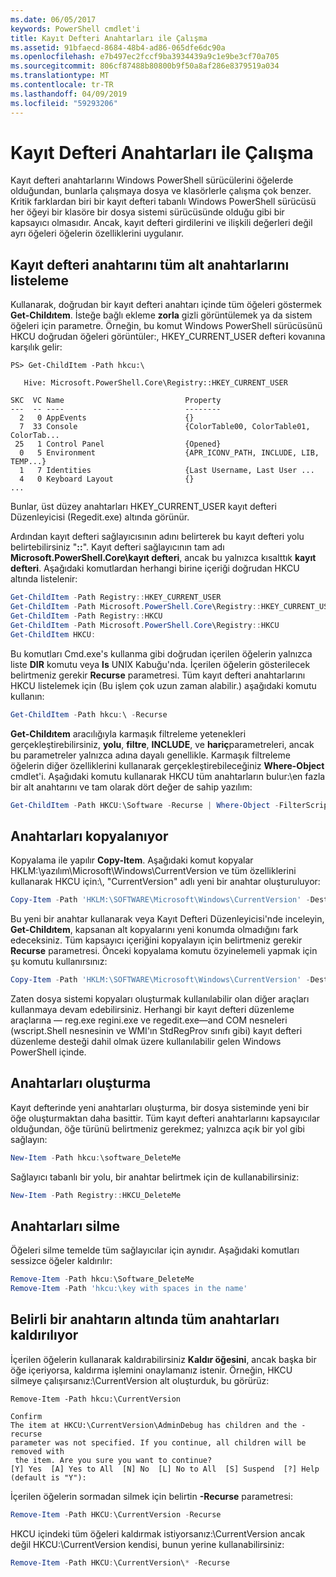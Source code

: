 ```yaml
---
ms.date: 06/05/2017
keywords: PowerShell cmdlet'i
title: Kayıt Defteri Anahtarları ile Çalışma
ms.assetid: 91bfaecd-8684-48b4-ad86-065dfe6dc90a
ms.openlocfilehash: e7b497ec2fccf9ba3934439a9c1e9be3cf70a705
ms.sourcegitcommit: 806cf87488b80800b9f50a8af286e8379519a034
ms.translationtype: MT
ms.contentlocale: tr-TR
ms.lasthandoff: 04/09/2019
ms.locfileid: "59293206"
---
```

# <a name="working-with-registry-keys"></a>Kayıt Defteri Anahtarları ile Çalışma

Kayıt defteri anahtarlarını Windows PowerShell sürücülerini öğelerde olduğundan, bunlarla çalışmaya dosya ve klasörlerle çalışma çok benzer. Kritik farklardan biri bir kayıt defteri tabanlı Windows PowerShell sürücüsü her öğeyi bir klasöre bir dosya sistemi sürücüsünde olduğu gibi bir kapsayıcı olmasıdır. Ancak, kayıt defteri girdilerini ve ilişkili değerleri değil ayrı öğeleri öğelerin özelliklerini uygulanır.

## <a name="listing-all-subkeys-of-a-registry-key"></a>Kayıt defteri anahtarını tüm alt anahtarlarını listeleme

Kullanarak, doğrudan bir kayıt defteri anahtarı içinde tüm öğeleri göstermek **Get-Childıtem**. İsteğe bağlı ekleme **zorla** gizli görüntülemek ya da sistem öğeleri için parametre. Örneğin, bu komut Windows PowerShell sürücüsünü HKCU doğrudan öğeleri görüntüler:, HKEY_CURRENT_USER defteri kovanına karşılık gelir:

```
PS> Get-ChildItem -Path hkcu:\

   Hive: Microsoft.PowerShell.Core\Registry::HKEY_CURRENT_USER

SKC  VC Name                           Property
---  -- ----                           --------
  2   0 AppEvents                      {}
  7  33 Console                        {ColorTable00, ColorTable01, ColorTab...
 25   1 Control Panel                  {Opened}
  0   5 Environment                    {APR_ICONV_PATH, INCLUDE, LIB, TEMP...}
  1   7 Identities                     {Last Username, Last User ...
  4   0 Keyboard Layout                {}
...
```

Bunlar, üst düzey anahtarları HKEY_CURRENT_USER kayıt defteri Düzenleyicisi (Regedit.exe) altında görünür.

Ardından kayıt defteri sağlayıcısının adını belirterek bu kayıt defteri yolu belirtebilirsiniz "**::**". Kayıt defteri sağlayıcının tam adı **Microsoft.PowerShell.Core\\kayıt defteri**, ancak bu yalnızca kısalttık **kayıt defteri**. Aşağıdaki komutlardan herhangi birine içeriği doğrudan HKCU altında listelenir:

```powershell
Get-ChildItem -Path Registry::HKEY_CURRENT_USER
Get-ChildItem -Path Microsoft.PowerShell.Core\Registry::HKEY_CURRENT_USER
Get-ChildItem -Path Registry::HKCU
Get-ChildItem -Path Microsoft.PowerShell.Core\Registry::HKCU
Get-ChildItem HKCU:
```

Bu komutları Cmd.exe's kullanma gibi doğrudan içerilen öğelerin yalnızca liste **DIR** komutu veya **ls** UNIX Kabuğu'nda. İçerilen öğelerin gösterilecek belirtmeniz gerekir **Recurse** parametresi. Tüm kayıt defteri anahtarlarını HKCU listelemek için (Bu işlem çok uzun zaman alabilir.) aşağıdaki komutu kullanın:

```powershell
Get-ChildItem -Path hkcu:\ -Recurse
```

**Get-Childıtem** aracılığıyla karmaşık filtreleme yetenekleri gerçekleştirebilirsiniz, **yolu**, **filtre**, **INCLUDE**, ve **hariç**parametreleri, ancak bu parametreler yalnızca adına dayalı genellikle. Karmaşık filtreleme öğelerin diğer özelliklerini kullanarak gerçekleştirebileceğiniz **Where-Object** cmdlet'i. Aşağıdaki komutu kullanarak HKCU tüm anahtarların bulur:\\en fazla bir alt anahtarını ve tam olarak dört değer de sahip yazılım:

```powershell
Get-ChildItem -Path HKCU:\Software -Recurse | Where-Object -FilterScript {($_.SubKeyCount -le 1) -and ($_.ValueCount -eq 4) }
```

## <a name="copying-keys"></a>Anahtarları kopyalanıyor

Kopyalama ile yapılır **Copy-Item**. Aşağıdaki komut kopyalar HKLM:\\yazılım\\Microsoft\\Windows\\CurrentVersion ve tüm özelliklerini kullanarak HKCU için:\\, "CurrentVersion" adlı yeni bir anahtar oluşturuluyor:

```powershell
Copy-Item -Path 'HKLM:\SOFTWARE\Microsoft\Windows\CurrentVersion' -Destination hkcu:
```

Bu yeni bir anahtar kullanarak veya Kayıt Defteri Düzenleyicisi'nde inceleyin, **Get-Childıtem**, kapsanan alt kopyalarını yeni konumda olmadığını fark edeceksiniz. Tüm kapsayıcı içeriğini kopyalayın için belirtmeniz gerekir **Recurse** parametresi. Önceki kopyalama komutu özyinelemeli yapmak için şu komutu kullanırsınız:

```powershell
Copy-Item -Path 'HKLM:\SOFTWARE\Microsoft\Windows\CurrentVersion' -Destination hkcu: -Recurse
```

Zaten dosya sistemi kopyaları oluşturmak kullanılabilir olan diğer araçları kullanmaya devam edebilirsiniz. Herhangi bir kayıt defteri düzenleme araçlarına — reg.exe regini.exe ve regedit.exe—and COM nesneleri (wscript.Shell nesnesinin ve WMI'ın StdRegProv sınıfı gibi) kayıt defteri düzenleme desteği dahil olmak üzere kullanılabilir gelen Windows PowerShell içinde.

## <a name="creating-keys"></a>Anahtarları oluşturma

Kayıt defterinde yeni anahtarları oluşturma, bir dosya sisteminde yeni bir öğe oluşturmaktan daha basittir. Tüm kayıt defteri anahtarlarını kapsayıcılar olduğundan, öğe türünü belirtmeniz gerekmez; yalnızca açık bir yol gibi sağlayın:

```powershell
New-Item -Path hkcu:\software_DeleteMe
```

Sağlayıcı tabanlı bir yolu, bir anahtar belirtmek için de kullanabilirsiniz:

```powershell
New-Item -Path Registry::HKCU_DeleteMe
```

## <a name="deleting-keys"></a>Anahtarları silme

Öğeleri silme temelde tüm sağlayıcılar için aynıdır. Aşağıdaki komutları sessizce öğeler kaldırılır:

```powershell
Remove-Item -Path hkcu:\Software_DeleteMe
Remove-Item -Path 'hkcu:\key with spaces in the name'
```

## <a name="removing-all-keys-under-a-specific-key"></a>Belirli bir anahtarın altında tüm anahtarları kaldırılıyor

İçerilen öğelerin kullanarak kaldırabilirsiniz **Kaldır öğesini**, ancak başka bir öğe içeriyorsa, kaldırma işlemini onaylamanız istenir. Örneğin, HKCU silmeye çalışırsanız:\\CurrentVersion alt oluşturduk, bu görürüz:

```
Remove-Item -Path hkcu:\CurrentVersion

Confirm
The item at HKCU:\CurrentVersion\AdminDebug has children and the -recurse
parameter was not specified. If you continue, all children will be removed with
 the item. Are you sure you want to continue?
[Y] Yes  [A] Yes to All  [N] No  [L] No to All  [S] Suspend  [?] Help
(default is "Y"):
```

İçerilen öğelerin sormadan silmek için belirtin **-Recurse** parametresi:

```powershell
Remove-Item -Path HKCU:\CurrentVersion -Recurse
```

HKCU içindeki tüm öğeleri kaldırmak istiyorsanız:\\CurrentVersion ancak değil HKCU:\\CurrentVersion kendisi, bunun yerine kullanabilirsiniz:

```powershell
Remove-Item -Path HKCU:\CurrentVersion\* -Recurse
```